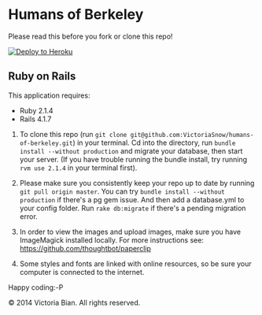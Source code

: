 Humans of Berkeley
================
Please read this before you fork or clone this repo!

[![Deploy to Heroku](https://www.herokucdn.com/deploy/button.png)](https://heroku.com/deploy)

Ruby on Rails
-------------

This application requires:

- Ruby 2.1.4
- Rails 4.1.7


1. To clone this repo (run ```git clone git@github.com:VictoriaSnow/humans-of-berkeley.git```) in your terminal. Cd into the directory, run ```bundle install --without production``` and migrate your database, then start your server. (If you have trouble running the bundle install, try running ```rvm use 2.1.4``` in your terminal first).

2. Please make sure you consistently keep your repo up to date by running ```git pull origin master```.  You can try ```bundle install --without production``` if there's a pg gem issue. And then add a database.yml to your config folder. Run ```rake db:migrate``` if there's a pending migration error.

3. In order to view the images and upload images, make sure you have ImageMagick installed locally. For more instructions see: https://github.com/thoughtbot/paperclip

4. Some styles and fonts are linked with online resources, so be sure your computer is connected to the internet.

Happy coding:-P





© 2014 Victoria Bian. All rights reserved.

